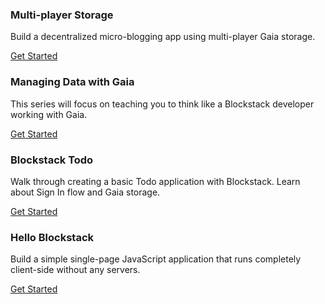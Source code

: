 ### Multi-player Storage

Build a decentralized micro-blogging app using multi-player Gaia storage.

[Get Started](/tutorials/multi-player-storage)

### Managing Data with Gaia

This series will focus on teaching you to think like a Blockstack developer working with Gaia.

[Get Started](/tutorials/managing-data-with-gaia)

### Blockstack Todo

Walk through creating a basic Todo application with Blockstack. Learn about Sign In flow and Gaia storage.

[Get Started](/tutorials/todo-list)

### Hello Blockstack

Build a simple single-page JavaScript application that runs completely client-side without any servers.

[Get Started](/tutorials/hello-blockstack)
